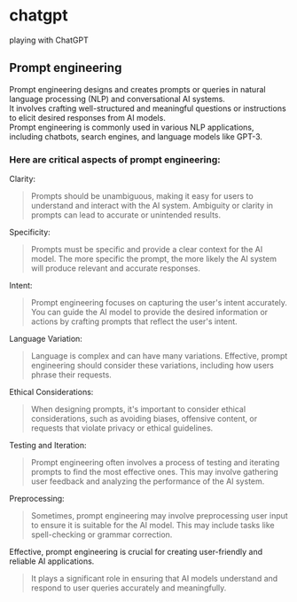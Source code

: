 # chatgpt
playing with ChatGPT

## Prompt engineering
Prompt engineering designs and creates prompts or queries in natural language processing (NLP) and conversational AI systems.<br>
It involves crafting well-structured and meaningful questions or instructions to elicit desired responses from AI models.<br> 
Prompt engineering is commonly used in various NLP applications, including chatbots, search engines, and language models like GPT-3.<br>

### Here are critical aspects of prompt engineering:

Clarity:<be>

> Prompts should be unambiguous, making it easy for users to understand and interact with the AI system. Ambiguity or clarity in prompts can lead to accurate or unintended results.<br>


Specificity:<be>
> Prompts must be specific and provide a clear context for the AI model. The more specific the prompt, the more likely the AI system will produce relevant and accurate responses.<br>

Intent:<be>
> Prompt engineering focuses on capturing the user's intent accurately. You can guide the AI model to provide the desired information or actions by crafting prompts that reflect the user's intent.<br>

Language Variation:<be>
> Language is complex and can have many variations. Effective, prompt engineering should consider these variations, including how users phrase their requests.<br>

Ethical Considerations:<be>
> When designing prompts, it's important to consider ethical considerations, such as avoiding biases, offensive content, or requests that violate privacy or ethical guidelines.<br>

Testing and Iteration:<be>
> Prompt engineering often involves a process of testing and iterating prompts to find the most effective ones. This may involve gathering user feedback and analyzing the performance of the AI system.<br>

Preprocessing:<be>
> Sometimes, prompt engineering may involve preprocessing user input to ensure it is suitable for the AI model. This may include tasks like spell-checking or grammar correction.<br>

Effective, prompt engineering is crucial for creating user-friendly and reliable AI applications. <be>
> It plays a significant role in ensuring that AI models understand and respond to user queries accurately and meaningfully.<br>




